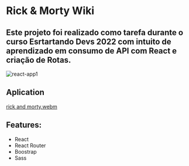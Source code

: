 # Rick & Morty Wiki

## Este projeto foi realizado como tarefa durante o curso Esrtartando Devs 2022 com intuito de aprendizado em consumo de API com React e criação de Rotas. 
![react-app1](https://user-images.githubusercontent.com/78911918/186561637-056928d5-b537-472c-b5a4-1dca9f5457ed.png)

## Aplication
[rick and morty.webm](https://user-images.githubusercontent.com/78911918/186778726-43239237-8067-44ec-8928-b634cf26ea4f.webm)

## Features:
- React
- React Router
- Boostrap
- Sass

